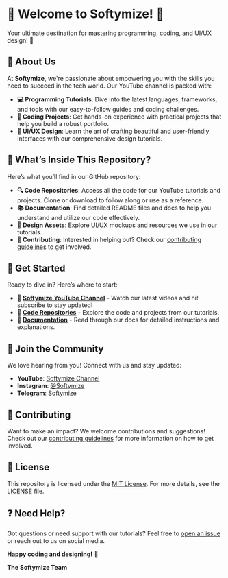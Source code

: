 # 🎉 Welcome to Softymize! 🎉

Your ultimate destination for mastering programming, coding, and UI/UX design! 🚀

## 🌟 About Us

At **Softymize**, we're passionate about empowering you with the skills you need to succeed in the tech world. Our YouTube channel is packed with:

- **💻 Programming Tutorials**: Dive into the latest languages, frameworks, and tools with our easy-to-follow guides and coding challenges.
- **🔧 Coding Projects**: Get hands-on experience with practical projects that help you build a robust portfolio.
- **🎨 UI/UX Design**: Learn the art of crafting beautiful and user-friendly interfaces with our comprehensive design tutorials.

## 📁 What’s Inside This Repository?

Here’s what you’ll find in our GitHub repository:

- **🔍 Code Repositories**: Access all the code for our YouTube tutorials and projects. Clone or download to follow along or use as a reference.
- **📚 Documentation**: Find detailed README files and docs to help you understand and utilize our code effectively.
- **🎨 Design Assets**: Explore UI/UX mockups and resources we use in our tutorials.
- **🤝 Contributing**: Interested in helping out? Check our [contributing guidelines](CONTRIBUTING.md) to get involved.

## 🚀 Get Started

Ready to dive in? Here’s where to start:

- **🎥 [Softymize YouTube Channel](https://www.youtube.com/@Softymize)** - Watch our latest videos and hit subscribe to stay updated!
- **🔧 [Code Repositories](https://github.com/Softymize)** - Explore the code and projects from our tutorials.
- **📄 [Documentation](https://github.com/Softymize/docs)** - Read through our docs for detailed instructions and explanations.

## 🤗 Join the Community

We love hearing from you! Connect with us and stay updated:

- **YouTube**: [Softymize Channel](https://www.youtube.com/@Softymize)
- **Instagram**: [@Softymize](https://instagram.com/softymize)
- **Telegram**: [Softymize](https://t.me/softymize)

## 📝 Contributing

Want to make an impact? We welcome contributions and suggestions! Check out our [contributing guidelines](CONTRIBUTING.md) for more information on how to get involved.

## 📜 License

This repository is licensed under the [MIT License](LICENSE). For more details, see the [LICENSE](LICENSE) file.

## ❓ Need Help?

Got questions or need support with our tutorials? Feel free to [open an issue](https://github.com/Softymize/issues) or reach out to us on social media.

**Happy coding and designing!** 🎉

**The Softymize Team**
